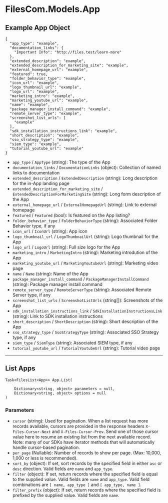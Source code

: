 # FilesCom.Models.App

## Example App Object

```
{
  "app_type": "example",
  "documentation_links": {
    "Important Info": "http://files.test/learn-more"
  },
  "extended_description": "example",
  "extended_description_for_marketing_site": "example",
  "external_homepage_url": "example",
  "featured": true,
  "folder_behavior_type": "example",
  "icon_url": "example",
  "logo_thumbnail_url": "example",
  "logo_url": "example",
  "marketing_intro": "example",
  "marketing_youtube_url": "example",
  "name": "example",
  "package_manager_install_command": "example",
  "remote_server_type": "example",
  "screenshot_list_urls": [
    "example"
  ],
  "sdk_installation_instructions_link": "example",
  "short_description": "example",
  "sso_strategy_type": "example",
  "siem_type": "example",
  "tutorial_youtube_url": "example"
}
```

* `app_type` / `AppType`  (string): The type of the App
* `documentation_links` / `DocumentationLinks`  (object): Collection of named links to documentation
* `extended_description` / `ExtendedDescription`  (string): Long description for the in-App landing page
* `extended_description_for_marketing_site` / `ExtendedDescriptionForMarketingSite`  (string): Long form description of the App
* `external_homepage_url` / `ExternalHomepageUrl`  (string): Link to external homepage
* `featured` / `Featured`  (bool): Is featured on the App listing?
* `folder_behavior_type` / `FolderBehaviorType`  (string): Associated Folder Behavior type, if any
* `icon_url` / `IconUrl`  (string): App icon
* `logo_thumbnail_url` / `LogoThumbnailUrl`  (string): Logo thumbnail for the App
* `logo_url` / `LogoUrl`  (string): Full size logo for the App
* `marketing_intro` / `MarketingIntro`  (string): Marketing introdution of the App
* `marketing_youtube_url` / `MarketingYoutubeUrl`  (string): Marketing video page
* `name` / `Name`  (string): Name of the App
* `package_manager_install_command` / `PackageManagerInstallCommand`  (string): Package manager install command
* `remote_server_type` / `RemoteServerType`  (string): Associated Remote Server type, if any
* `screenshot_list_urls` / `ScreenshotListUrls`  (string[]): Screenshots of the App
* `sdk_installation_instructions_link` / `SdkInstallationInstructionsLink`  (string): Link to SDK installation instructions
* `short_description` / `ShortDescription`  (string): Short description of the App
* `sso_strategy_type` / `SsoStrategyType`  (string): Associated SSO Strategy type, if any
* `siem_type` / `SiemType`  (string): Associated SIEM type, if any
* `tutorial_youtube_url` / `TutorialYoutubeUrl`  (string): Tutorial video page


---

## List Apps

```
Task<FilesList<App>> App.List(
    
    Dictionary<string, object> parameters = null,
    Dictionary<string, object> options = null
)
```

### Parameters

* `cursor` (string): Used for pagination.  When a list request has more records available, cursors are provided in the response headers `X-Files-Cursor-Next` and `X-Files-Cursor-Prev`.  Send one of those cursor value here to resume an existing list from the next available record.  Note: many of our SDKs have iterator methods that will automatically handle cursor-based pagination.
* `per_page` (Nullable<Int64>): Number of records to show per page.  (Max: 10,000, 1,000 or less is recommended).
* `sort_by` (object): If set, sort records by the specified field in either `asc` or `desc` direction. Valid fields are `name` and `app_type`.
* `filter` (object): If set, return records where the specified field is equal to the supplied value. Valid fields are `name` and `app_type`. Valid field combinations are `[ name, app_type ]` and `[ app_type, name ]`.
* `filter_prefix` (object): If set, return records where the specified field is prefixed by the supplied value. Valid fields are `name`.

